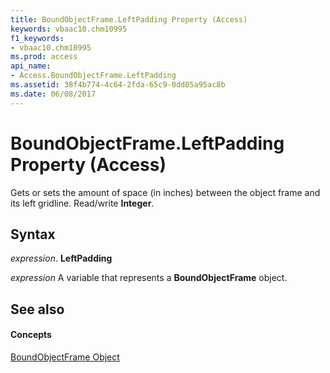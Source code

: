 ```yaml
---
title: BoundObjectFrame.LeftPadding Property (Access)
keywords: vbaac10.chm10995
f1_keywords:
- vbaac10.chm10995
ms.prod: access
api_name:
- Access.BoundObjectFrame.LeftPadding
ms.assetid: 38f4b774-4c64-2fda-65c9-0dd05a95ac8b
ms.date: 06/08/2017
---
```



# BoundObjectFrame.LeftPadding Property (Access)

Gets or sets the amount of space (in inches) between the object frame and its left gridline. Read/write  **Integer**.


## Syntax

 _expression_. **LeftPadding**

 _expression_ A variable that represents a **BoundObjectFrame** object.


## See also


#### Concepts


[BoundObjectFrame Object](boundobjectframe-object-access.md)

